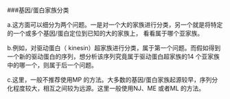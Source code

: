 ###基因/蛋白家族分类

a.这方面可以细分为两个问题。一是对一个大的家族进行分类，另一个就是将特定的一个或多个基因/蛋白定位到已知的大的家族上， 看看属于哪个亚家族。

b.例如，对驱动蛋白（ kinesin）超家族进行分类，属于第一个问题。而假如得到一个新的驱动蛋白的序列，想分析该序列究竟属于驱动蛋白超家族的14 个亚家族中的哪一个，则属于后一个问题。

c.这里，一般不推荐使用MP 的方法。大多数的基因/蛋白家族起源较早，序列分化程度较大，相互之间较为远源。这里一般使用NJ、ME 或者ML 的方法。